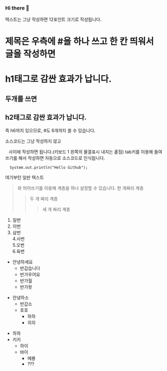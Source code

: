 ### Hi there 👋

<!-- 텍스트 적기-->
텍스트는 그냥 작성하면 12포인트 크기로 작성됩니다.

<!-- 제목 -->
# 제목은 우측에 #을 하나 쓰고 한 칸 띄워서 글을 작성하면
<h1>h1태그로 감싼 효과가 납니다.</h1>

## 두개를 쓰면
<h2>h2태그로 감싼 효과가 납니다.</h2>

즉 h6까지 있으므로, #도 6개까지 쓸 수 있습니다.


<!-- 소스코드 게시 1 -->
소스코드는 그냥 작성하지 않고

``` ``` 사이에 작성하면 됩니다.(키보드 1 왼쪽의 물결표시 내지는 홑점)
tab키를 이용해 들여쓰기를 해서 작성하면 자동으로 소스코드로 인식됩니다.
```
  System.out.println("Hello Github");
 ```
  여기부턴 일반 텍스트

<!-- 코드 들여쓰기 계층 만들기 -->
> 와 띄어쓰기를 이용해 계층을 하나 설정할 수 있습니다. 한 개짜리 계층
> > 두 개 짜리 계층
> > >세 개 짜리 계층
> > >

<!-- 숫자 목록 -->
1. 일번
2. 이번
3. 삼번<br>
4.사번<br>
5.오번<br>
6.육번


<!-- 순서 없는 목록 1(+) -->
 + 안녕하세요
   + 반갑습니다
   + 반가우어요
    + 반가월
    + 반가왓   
  
<!-- 순서 없는 목록 2(*) -->
* 안녕하소  
  * 반갑소
  * 호호
    * 하하
    * 히히

<!-- 순서 없는 목록 3(-) -->
- 하하
- 키키
  - 하이
  - 바이
    - 메롱
    - ??? 
  <!-- 구분선 -->

<!--
**chan000/chan000** is a ✨ _special_ ✨ repository because its `README.md` (this file) appears on your GitHub profile.

Here are some ideas to get you started:

- 🔭 I’m currently working on ...
- 🌱 I’m currently learning ...
- 👯 I’m looking to collaborate on ...
- 🤔 I’m looking for help with ...
- 💬 Ask me about ...
- 📫 How to reach me: ...
- 😄 Pronouns: ...
- ⚡ Fun fact: ...
-->
